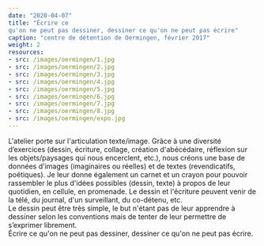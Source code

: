 ```yaml
---
date: "2020-04-07"
title: "Écrire ce
qu'on ne peut pas dessiner, dessiner ce qu'on ne peut pas écrire"
caption: "centre de détention de Oermingen, février 2017"
weight: 2
resources:
- src: /images/oermingen/1.jpg
- src: /images/oermingen/2.jpg
- src: /images/oermingen/3.jpg
- src: /images/oermingen/4.jpg
- src: /images/oermingen/5.jpg
- src: /images/oermingen/6.jpg
- src: /images/oermingen/7.jpg
- src: /images/oermingen/8.jpg
- src: /images/oermingen/expo.jpg
---
```

<p class="text">
    L'atelier porte sur l'articulation texte/image. Grâce à
    une diversité d’exercices (dessin, écriture, collage, création
    d'abécédaire, réflexion sur les objets/paysages qui nous
    encerclent, etc.), nous créons une base de données d'images
    (imaginaires ou réelles) et de textes (revendicatifs, poétiques).
    Je leur donne également un carnet et un crayon pour pouvoir
    rassembler le plus d'idées possibles (dessin, texte) à propos
    de leur quotidien, en cellule, en promenade. Le dessin et l'écriture
    peuvent venir de la télé, du journal, d'un surveillant, du
    co-détenu, etc.
    <br/>
    Le dessin peut être très simple, le but n'étant
    pas de leur apprendre à dessiner selon les conventions
    mais de tenter de leur permettre de s’exprimer librement.
    <br/>
    Écrire ce qu'on ne peut pas dessiner, dessiner ce qu'on
    ne peut pas écrire.
</p>

